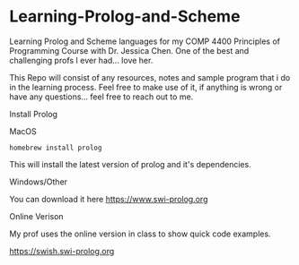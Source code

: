 # Learning-Prolog-and-Scheme
Learning Prolog and Scheme languages for my COMP 4400 Principles of Programming Course with Dr. Jessica Chen. One of the best and challenging profs I ever had... love her. 

This Repo will consist of any resources, notes and sample program that i do in the learning process. Feel free to make use of it, if anything is wrong or have any questions... feel free to reach out to me. 


Install Prolog 

MacOS 

```homebrew install prolog```

This will install the latest version of prolog and it's dependencies. 

Windows/Other

You can download it here https://www.swi-prolog.org

Online Verison 

My prof uses the online version in class to show quick code examples. 

https://swish.swi-prolog.org


